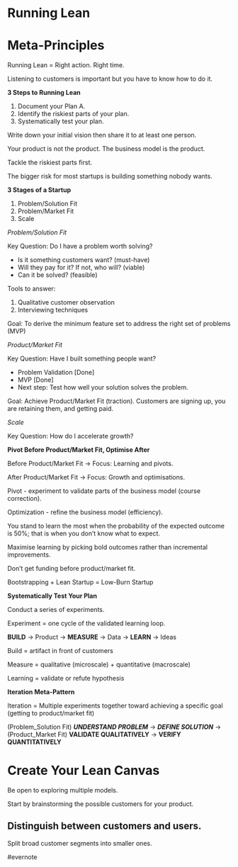 # Running Lean

# Meta-Principles

Running Lean = Right action. Right time.

Listening to customers is important but you have to know how to do it.

**3 Steps to Running Lean**

1. Document your Plan A.
2. Identify the riskiest parts of your plan.
3. Systematically test your plan.

Write down your initial vision then share it to at least one person.

Your product is not the product. The business model is the product.

Tackle the riskiest parts first.

The bigger risk for most startups is building something nobody wants.

**3 Stages of a Startup**

1. Problem/Solution Fit
2. Problem/Market Fit
3. Scale

*Problem/Solution Fit*

Key Question: Do I have a problem worth solving?

- Is it something customers want? (must-have)
- Will they pay for it? If not, who will? (viable)
- Can it be solved? (feasible)

Tools to answer:

1. Qualitative customer observation
2. Interviewing techniques

Goal: To derive the minimum feature set to address the right set of problems (MVP)

*Product/Market Fit*

Key Question: Have I built something people want?

- Problem Validation [Done]
- MVP [Done]
- Next step: Test how well your solution solves the problem.

Goal: Achieve Product/Market Fit (traction). Customers are signing up, you are retaining them, and getting paid.

*Scale*

Key Question: How do I accelerate growth?

**Pivot Before Product/Market Fit, Optimise After**

Before Product/Market Fit -> Focus: Learning and pivots.

After Product/Market Fit -> Focus: Growth and optimisations.

Pivot - experiment to validate parts of the business model (course correction).

Optimization - refine the business model (efficiency).

You stand to learn the most when the probability of the expected outcome is 50%; that is when you don’t know what to expect.

Maximise learning by picking bold outcomes rather than incremental improvements.

Don’t get funding before product/market fit.

Bootstrapping + Lean Startup = Low-Burn Startup

**Systematically Test Your Plan**

Conduct a series of experiments.

Experiment = one cycle of the validated learning loop.

**BUILD** -> Product -> **MEASURE** -> Data -> **LEARN** -> Ideas

Build = artifact in front of customers

Measure = qualitative (microscale) + quantitative (macroscale)

Learning = validate or refute hypothesis

**Iteration Meta-Pattern**

Iteration = Multiple experiments together toward achieving a specific goal (getting to product/market fit)

(Problem_Solution Fit) ***UNDERSTAND PROBLEM*** -> ***DEFINE SOLUTION*** -> (Product_Market Fit) **VALIDATE QUALITATIVELY** -> **VERIFY QUANTITATIVELY**

# Create Your Lean Canvas

Be open to exploring multiple models.

Start by brainstorming the possible customers for your product.

## Distinguish between customers and users.
Split broad customer segments into smaller ones.

\#evernote

